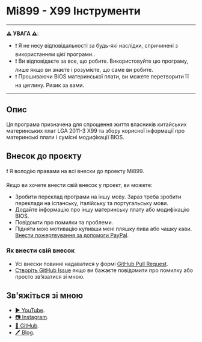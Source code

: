 ﻿# Mi899 - X99 Інструменти

------------

**⚠️ УВАГА ⚠️**:

- ❗ Я не несу відповідальності за будь-які наслідки, спричинені з використанням цієї програми..
- ❗ Ви відповідаєте за все, що робите. Використовуйте цю програму, лише якщо ви знаєте і розумієте, що саме ви робите.
- ❗ Прошиваючи BIOS материнської плати, ви можете перетворити її на цеглину. Ризик за вами.

------------

## Опис

Ця програма призначена для спрощення життя власників китайських материнських плат LGA 2011-3 X99 та збору корисної інформації про материнські плати і сумісні модифікації BIOS.

## Внесок до проєкту

❗ Я володію правами на всі внески до проекту Mi899.

Якщо ви хочете внести свій внесок у проект, ви можете:

- Зробити переклад програми на іншу мову. Зараз треба зробити переклади на іспанську, італійську та португальську мови.
- Додайте інформацію про іншу материнську плату або модифікацію BIOS.
- Повідомти про помилки та проблеми.
- Підняти мою мотивацію купивши мені пляшку пива або чашку кави. [Внести пожертвування за допомоги PayPal](https://www.paypal.com/cgi-bin/webscr?cmd=_s-xclick&hosted_button_id=LXN9NNXVF34M8&source=url).

### Як внести свій внесок

- Усі внески повинні надаватися у формі [GitHub Pull Request](https://yangsu.github.io/pull-request-tutorial/#:~:text=What%20is%20a%20Pull%20Request,follow%2Dup%20commits%20if%20necessary.).
- [Створіть GitHub Issue](https://github.com/miyconst/Mi899) якщо ви бажаєте повідомити про помилку або просто зв’язатися зі мною.

## Зв'яжіться зі мною

- [▶️ YouTube](https://www.youtube.com/c/Miyconst).
- [📷 Instagram](https://www.instagram.com/mi8.se/).
- [📜 GitHub](https://github.com/miyconst).
- [🖊️ Blog](https://www.miyconst.com/).